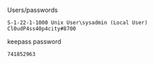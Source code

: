 Users/passwords
```
S-1-22-1-1000 Unix User\sysadmin (Local User)
Cl0udP4ss40p4city#8700

```

keepass password

```
741852963
```

